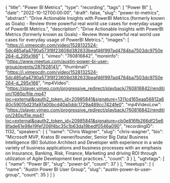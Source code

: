 {
  "title": "Power BI Metrics",
  "type": "recording",
  "tags": [
    "Power BI"
  ],
  "date": "2022-10-12T00:00:00",
  "draft": false,
  "slug": "power-bi-metrics",
  "abstract": "Drive Actionable Insights with PowerBI Metrics (formerly known as Goals) - Review three powerful real world use cases for everyday usage of PowerBI Metrics.",
  "description": "Drive Actionable Insights with PowerBI Metrics (formerly known as Goals) - Review three powerful real world use cases for everyday usage of PowerBI Metrics.",
  "images": [
    "https://i.vimeocdn.com/video/1528132524-5dc485afa4790a573f8f23608d382633beaf46f997ad4784ba7503dc9750e264-d_295x166"
  ],
  "vimeo": "760816842",
  "moreinfo": "https://www.meetup.com/austin-power-bi-user-group/events/287928141/",
  "thumbnail": "https://i.vimeocdn.com/video/1528132524-5dc485afa4790a573f8f23608d382633beaf46f997ad4784ba7503dc9750e264-d_295x166",
  "mp4Video": "https://player.vimeo.com/progressive_redirect/playback/760816842/rendition/1080p/file.mp4?loc=external&oauth2_token_id=20985841&signature=1311cd165eaa56812a640c59015d23fa97a00bcd40a0ddc1729a489cc7424fe0",
  "mp4VideoLow": "https://player.vimeo.com/progressive_redirect/playback/760816842/rendition/240p/file.mp4?loc=external&oauth2_token_id=20985841&signature=cb0e816fb266df25e68fade61e98e19fef206f4bc35c1b63da19bedf0546a090",
  "recordingID": 1132,
  "speakers": [
    {
      "name": "Chris Wagner",
      "slug": "chris-wagner",
      "bio": "Microsoft MVP, Kratos BI owner/founder, Senior Big Data/ Business Intelligence (BI) Solution Architect and Developer with experience in a wide variety of business applications and business processes with an emphasis on Insurance, Banking, Risk, Finance, Marketing and driving ROI through utilization of Agile Development best practices.",
      "count": 3
    }
  ],
  "ugtvtags": [
    {
      "name": "Power BI",
      "slug": "power-bi",
      "count": 37
    }
  ],
  "meetups": [
    {
      "name": "Austin Power BI User Group",
      "slug": "austin-power-bi-user-group",
      "count": 35
    }
  ]
}
